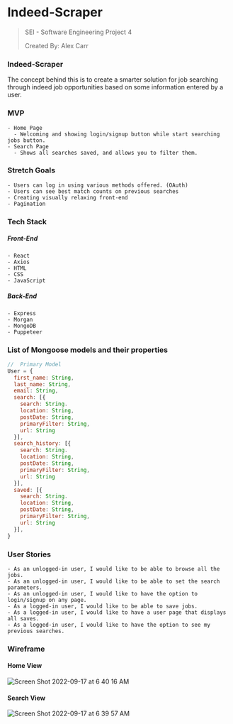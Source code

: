 # Indeed-Scraper
  > SEI - Software Engineering Project 4
  > 
  > Created By: Alex Carr

### Indeed-Scraper
  The concept behind this is to create a smarter solution for job searching through indeed job opportunities based on some information entered by a user. 
  
  
### MVP
    - Home Page
      - Welcoming and showing login/signup button while start searching jobs button.
    - Search Page
      - Shows all searches saved, and allows you to filter them.


### Stretch Goals
    - Users can log in using various methods offered. (OAuth)
    - Users can see best match counts on previous searches
    - Creating visually relaxing front-end
    - Pagination

### Tech Stack

##### Front-End
    - React
    - Axios
    - HTML
    - CSS
    - JavaScript
    
##### Back-End
    - Express
    - Morgan
    - MongoDB
    - Puppeteer


### List of Mongoose models and their properties
```js
//  Primary Model
User = {
  first_name: String,
  last_name: String,
  email: String,
  search: [{
    search: String.
    location: String,
    postDate: String,
    primaryFilter: String,
    url: String
  }],
  search_history: [{
    search: String.
    location: String,
    postDate: String,
    primaryFilter: String,
    url: String
  }],
  saved: [{
    search: String.
    location: String,
    postDate: String,
    primaryFilter: String,
    url: String
  }],
}
```


### User Stories
    - As an unlogged-in user, I would like to be able to browse all the jobs.
    - As an unlogged-in user, I would like to be able to set the search parameters.
    - As an unlogged-in user, I would like to have the option to login/signup on any page.
    - As a logged-in user, I would like to be able to save jobs.
    - As a logged-in user, I would like to have a user page that displays all saves.
    - As a logged-in user, I would like to have the option to see my previous searches.


### Wireframe

#### Home View
![Screen Shot 2022-09-17 at 6 40 16 AM](https://user-images.githubusercontent.com/102195632/190859927-20d79f92-896e-4681-812d-27d2feff605a.png)


#### Search View
![Screen Shot 2022-09-17 at 6 39 57 AM](https://user-images.githubusercontent.com/102195632/190859930-aa63ee31-3704-43aa-a89c-9f09c3203c8c.png)


  
